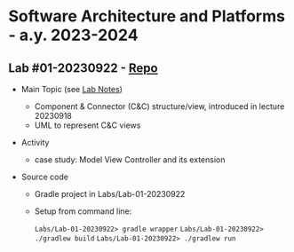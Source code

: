 # Software Architecture and Platforms - a.y. 2023-2024

## Lab #01-20230922 - [Repo](https://github.com/pslab-unibo/sap-2023-2024.git) 

- Main Topic (see [Lab Notes](https://docs.google.com/document/d/1oZprsaZiSVrp5gsNEKnNra0WQ4CWwGY7xwaf7X8YiXg/edit?usp=sharing))
	- Component & Connector (C&C) structure/view, introduced in lecture 20230918
	- UML to represent C&C views    
- Activity
	- case study: Model View Controller and its extension
	
- Source code
	- Gradle project in Labs/Lab-01-20230922
	- Setup from command line:
		
		`Labs/Lab-01-20230922> gradle wrapper`
		`Labs/Lab-01-20230922> ./gradlew build`
		`Labs/Lab-01-20230922> ./gradlew run`
		
		
		